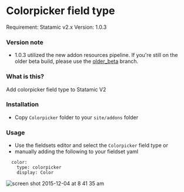 # Colorpicker field type  
Requirement: Statamic v2.x
Version: 1.0.3

### Version note
- 1.0.3 utilized the new addon resources pipeline. If you're still on the older beta build, please use the [older_beta](https://github.com/lesaff/statamic-colorpicker/tree/older_beta) branch.

### What is this?
Add colorpicker field type to Statamic V2

### Installation
- Copy `Colorpicker` folder to your `site/addons` folder

### Usage
- Use the fieldsets editor and select the `Colorpicker` field type or 
- manually adding the following to your fieldset yaml

```
  color:  
    type: colorpicker  
    display: Color  
```

![screen shot 2015-12-04 at 8 41 35 am](https://cloud.githubusercontent.com/assets/1151181/11595171/fbc7b7aa-9a62-11e5-9829-a040b5deca44.png)


